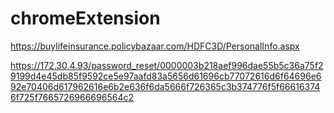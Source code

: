 # chromeExtension
https://buylifeinsurance.policybazaar.com/HDFC3D/PersonalInfo.aspx

https://172.30.4.93/password_reset/0000003b218aef996dae55b5c36a75f29199d4e45db85f9592ce5e97aafd83a5656d61696cb77072616d6f64696e692e70406d617962616e6b2e636f6da5666f726365c3b374776f5f666163746f725f7665726966696564c2
